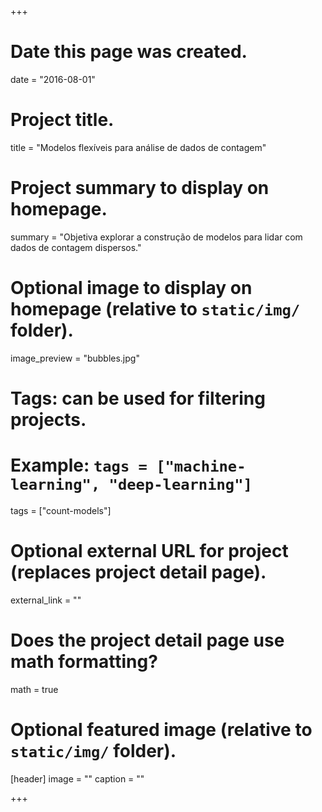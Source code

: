 +++
# Date this page was created.
date = "2016-08-01"

# Project title.
title = "Modelos flexíveis para análise de dados de contagem"

# Project summary to display on homepage.
summary = "Objetiva explorar a construção de modelos para lidar com dados de contagem dispersos."

# Optional image to display on homepage (relative to `static/img/` folder).
image_preview = "bubbles.jpg"

# Tags: can be used for filtering projects.
# Example: `tags = ["machine-learning", "deep-learning"]`
tags = ["count-models"]

# Optional external URL for project (replaces project detail page).
external_link = ""

# Does the project detail page use math formatting?
math = true

# Optional featured image (relative to `static/img/` folder).
[header]
image = ""
caption = ""

+++
